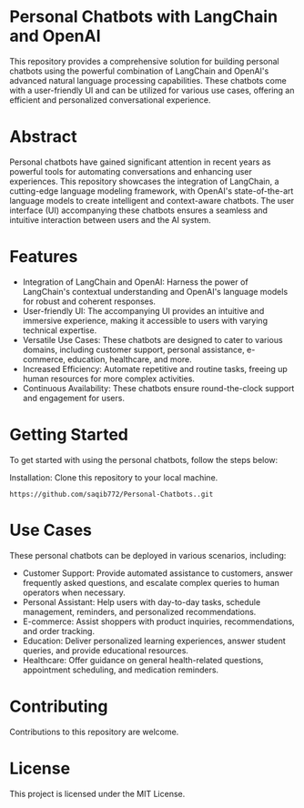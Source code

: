 # Personal Chatbots with LangChain and OpenAI

This repository provides a comprehensive solution for building personal chatbots using the powerful combination of LangChain and OpenAI's advanced natural language processing capabilities. These chatbots come with a user-friendly UI and can be utilized for various use cases, offering an efficient and personalized conversational experience.

# Abstract
Personal chatbots have gained significant attention in recent years as powerful tools for automating conversations and enhancing user experiences. This repository showcases the integration of LangChain, a cutting-edge language modeling framework, with OpenAI's state-of-the-art language models to create intelligent and context-aware chatbots. The user interface (UI) accompanying these chatbots ensures a seamless and intuitive interaction between users and the AI system.


# Features

- Integration of LangChain and OpenAI: Harness the power of LangChain's contextual understanding and OpenAI's language models for robust and coherent responses.
- User-friendly UI: The accompanying UI provides an intuitive and immersive experience, making it accessible to users with varying technical expertise.
- Versatile Use Cases: These chatbots are designed to cater to various domains, including customer support, personal assistance, e-commerce, education, healthcare, and more.
- Increased Efficiency: Automate repetitive and routine tasks, freeing up human resources for more complex activities.
- Continuous Availability: These chatbots ensure round-the-clock support and engagement for users.

# Getting Started
To get started with using the personal chatbots, follow the steps below:

Installation: Clone this repository to your local machine.

``` https://github.com/saqib772/Personal-Chatbots..git ```

# Use Cases

These personal chatbots can be deployed in various scenarios, including:

- Customer Support: Provide automated assistance to customers, answer frequently asked questions, and escalate complex queries to human operators when necessary.
- Personal Assistant: Help users with day-to-day tasks, schedule management, reminders, and personalized recommendations.
- E-commerce: Assist shoppers with product inquiries, recommendations, and order tracking.
- Education: Deliver personalized learning experiences, answer student queries, and provide educational resources.
- Healthcare: Offer guidance on general health-related questions, appointment scheduling, and medication reminders.

# Contributing
Contributions to this repository are welcome. 

# License
This project is licensed under the MIT License.



